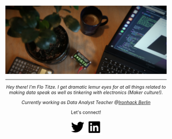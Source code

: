 [![Header](https://github.com/n1oftheabove/n1oftheabove/blob/main/img/IMG_4163_1.JPG?raw=true "Header")](https://github.com/n1oftheabove)

<!-- Actual text -->





<hr>
<p align="center">
<i>Hey there! I'm Flo Titze. I get dramatic lemur eyes for at all things related to making data speak as well as tinkering with electronics (Maker culture!).</i>
<p />
<p align="center">
<i>Currently working as Data Analyst Teacher @<a href="https://www.ironhack.com/de/berlin">Ironhack Berlin</a> </i>
<p>
<p />
<p align="center">
Let's connect!
<p />
<p align="center">
<a href="https://twitter.com/n1oftheabove" alt="Twitter"><img src="https://github.com/n1oftheabove/n1oftheabove/blob/main/img/twitter-fill.svg"></a>
<a href="https://www.linkedin.com/in/florian-titze/" alt="Linkedin"><img src="https://github.com/n1oftheabove/n1oftheabove/blob/main/img/linkedin-box-fill.svg">     </a>
</p>
</p>
</hr>
